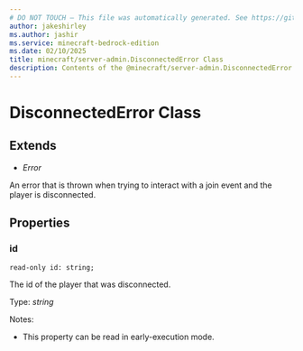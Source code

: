 ```yaml
---
# DO NOT TOUCH — This file was automatically generated. See https://github.com/mojang/minecraftapidocsgenerator to modify descriptions, examples, etc.
author: jakeshirley
ms.author: jashir
ms.service: minecraft-bedrock-edition
ms.date: 02/10/2025
title: minecraft/server-admin.DisconnectedError Class
description: Contents of the @minecraft/server-admin.DisconnectedError class.
---
```

# DisconnectedError Class

## Extends
- *Error*

An error that is thrown when trying to interact with a join event and the player is disconnected.

## Properties

### **id**
`read-only id: string;`

The id of the player that was disconnected.

Type: *string*

Notes:
  - This property can be read in early-execution mode.
